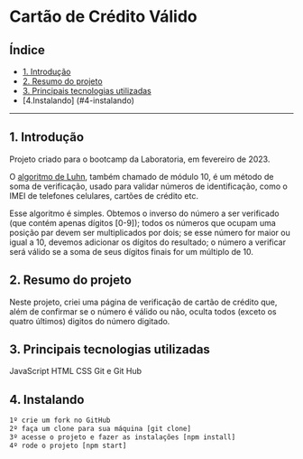 # Cartão de Crédito Válido

## Índice 

* [1. Introdução](#1-Introdução)
* [2. Resumo do projeto](#2-Resumo-do-projeto)
* [3. Principais tecnologias utilizadas](#3-Principais-tecnologias-utilizadas)
* [4.Instalando] (#4-instalando)

***

## 1. Introdução

Projeto criado para o bootcamp da Laboratoria, em fevereiro de 2023.

O [algoritmo de Luhn](https://en.wikipedia.org/wiki/Luhn_algorithm), também
chamado de módulo 10, é um método de soma de verificação, usado para validar
números de identificação, como o IMEI de telefones celulares, cartões de crédito
etc.

Esse algoritmo é simples. Obtemos o inverso do número a ser verificado (que
contém apenas dígitos [0-9]); todos os números que ocupam uma posição par devem
ser multiplicados por dois; se esse número for maior ou igual a 10, devemos
adicionar os dígitos do resultado; o número a verificar será válido se a soma de
seus dígitos finais for um múltiplo de 10.

## 2. Resumo do projeto

Neste projeto, criei uma página de verificação de cartão de crédito que, além
de confirmar se o número é válido ou não, oculta todos (exceto os quatro últimos)
digitos do número digitado.

## 3. Principais tecnologias utilizadas
JavaScript
HTML
CSS
Git e Git Hub

## 4. Instalando

```bash
1º crie um fork no GitHub
2º faça um clone para sua máquina [git clone]
3º acesse o projeto e fazer as instalações [npm install]
4º rode o projeto [npm start]
```
